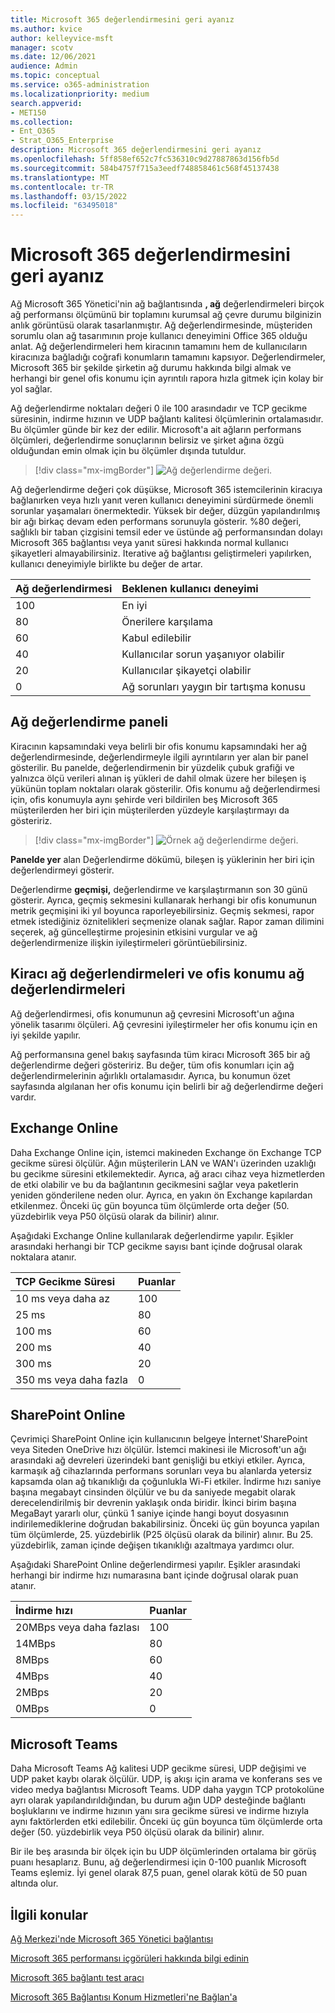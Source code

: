 ```yaml
---
title: Microsoft 365 değerlendirmesini geri ayanız
ms.author: kvice
author: kelleyvice-msft
manager: scotv
ms.date: 12/06/2021
audience: Admin
ms.topic: conceptual
ms.service: o365-administration
ms.localizationpriority: medium
search.appverid:
- MET150
ms.collection:
- Ent_O365
- Strat_O365_Enterprise
description: Microsoft 365 değerlendirmesini geri ayanız
ms.openlocfilehash: 5ff858ef652c7fc536310c9d27887863d156fb5d
ms.sourcegitcommit: 584b4757f715a3eedf748858461c568f45137438
ms.translationtype: MT
ms.contentlocale: tr-TR
ms.lasthandoff: 03/15/2022
ms.locfileid: "63495018"
---
```

# <a name="microsoft-365-network-assessment"></a>Microsoft 365 değerlendirmesini geri ayanız

Ağ Microsoft 365 Yönetici'nin ağ bağlantısında **, ağ** değerlendirmeleri birçok ağ performansı ölçümünü bir toplamını kurumsal ağ çevre durumu bilginizin anlık görüntüsü olarak tasarlanmıştır. Ağ değerlendirmesinde, müşteriden sorumlu olan ağ tasarımının proje kullanıcı deneyimini Office 365 olduğu anlat. Ağ değerlendirmeleri hem kiracının tamamını hem de kullanıcıların kiracınıza bağladığı coğrafi konumların tamamını kapsıyor. Değerlendirmeler, Microsoft 365 bir şekilde şirketin ağ durumu hakkında bilgi almak ve herhangi bir genel ofis konumu için ayrıntılı rapora hızla gitmek için kolay bir yol sağlar.

Ağ değerlendirme noktaları değeri 0 ile 100 arasındadır ve TCP gecikme süresinin, indirme hızının ve UDP bağlantı kalitesi ölçümlerinin ortalamasıdır. Bu ölçümler günde bir kez der edilir. Microsoft'a ait ağların performans ölçümleri, değerlendirme sonuçlarının belirsiz ve şirket ağına özgü olduğundan emin olmak için bu ölçümler dışında tutuldur.

> [!div class="mx-imgBorder"]
> ![Ağ değerlendirme değeri.](../media/m365-mac-perf/m365-mac-perf-overview-score-top.png)

Ağ değerlendirme değeri çok düşükse, Microsoft 365 istemcilerinin kiracıya bağlanırken veya hızlı yanıt veren kullanıcı deneyimini sürdürmede önemli sorunlar yaşamaları önermektedir. Yüksek bir değer, düzgün yapılandırılmış bir ağı birkaç devam eden performans sorunuyla gösterir. %80 değeri, sağlıklı bir taban çizgisini temsil eder ve üstünde ağ performansından dolayı Microsoft 365 bağlantısı veya yanıt süresi hakkında normal kullanıcı şikayetleri almayabilirsiniz. Iterative ağ bağlantısı geliştirmeleri yapılırken, kullanıcı deneyimiyle birlikte bu değer de artar.

| Ağ değerlendirmesi | Beklenen kullanıcı deneyimi |
| :----------------- | :----------------------- |
| 100                | En iyi                     |
| 80                 | Önerilere karşılama    |
| 60                 | Kabul edilebilir               |
| 40                 | Kullanıcılar sorun yaşanıyor olabilir |
| 20                 | Kullanıcılar şikayetçi olabilir       |
| 0                  | Ağ sorunları yaygın bir tartışma konusu |

## <a name="network-assessment-panel"></a>Ağ değerlendirme paneli

Kiracının kapsamındaki veya belirli bir ofis konumu kapsamındaki her ağ değerlendirmesinde, değerlendirmeyle ilgili ayrıntıların yer alan bir panel gösterilir. Bu panelde, değerlendirmenin bir yüzdelik çubuk grafiği ve yalnızca ölçü verileri alınan iş yükleri de dahil olmak üzere her bileşen iş yükünün toplam noktaları olarak gösterilir. Ofis konumu ağ değerlendirmesi için, ofis konumuyla aynı şehirde veri bildirilen beş Microsoft 365 müşterilerden her biri için müşterilerden yüzdeyle karşılaştırmayı da gösteririz.

> [!div class="mx-imgBorder"]
> ![Örnek ağ değerlendirme değeri.](../media/m365-mac-perf/m365-mac-perf-overview-score.png)

**Panelde yer** alan Değerlendirme dökümü, bileşen iş yüklerinin her biri için değerlendirmeyi gösterir.

Değerlendirme **geçmişi,** değerlendirme ve karşılaştırmanın son 30 günü gösterir. Ayrıca, geçmiş sekmesini kullanarak herhangi bir ofis konumunun metrik geçmişini iki yıl boyunca raporleyebilirsiniz. Geçmiş sekmesi, rapor etmek istediğiniz öznitelikleri seçmenize olanak sağlar. Rapor zaman dilimini seçerek, ağ güncelleştirme projesinin etkisini vurgular ve ağ değerlendirmenize ilişkin iyileştirmeleri görüntüebilirsiniz.

## <a name="tenant-network-assessments-and-office-location-network-assessments"></a>Kiracı ağ değerlendirmeleri ve ofis konumu ağ değerlendirmeleri

Ağ değerlendirmesi, ofis konumunun ağ çevresini Microsoft'un ağına yönelik tasarımı ölçüleri. Ağ çevresini iyileştirmeler her ofis konumu için en iyi şekilde yapılır.

Ağ performansına genel bakış sayfasında tüm kiracı Microsoft 365 bir ağ değerlendirme değeri gösteririz. Bu değer, tüm ofis konumları için ağ değerlendirmelerinin ağırlıklı ortalamasıdır. Ayrıca, bu konumun özet sayfasında algılanan her ofis konumu için belirli bir ağ değerlendirme değeri vardır.

## <a name="exchange-online"></a>Exchange Online

Daha Exchange Online için, istemci makineden Exchange ön Exchange TCP gecikme süresi ölçülür. Ağın müşterilerin LAN ve WAN'ı üzerinden uzaklığı bu gecikme süresini etkilemektedir. Ayrıca, ağ aracı cihaz veya hizmetlerden de etki olabilir ve bu da bağlantının gecikmesini sağlar veya paketlerin yeniden gönderilene neden olur. Ayrıca, en yakın ön Exchange kapılardan etkilenmez. Önceki üç gün boyunca tüm ölçümlerde orta değer (50. yüzdebirlik veya P50 ölçüsü olarak da bilinir) alınır.

Aşağıdaki Exchange Online kullanılarak değerlendirme yapılır. Eşikler arasındaki herhangi bir TCP gecikme sayısı bant içinde doğrusal olarak noktalara atanır.

| TCP Gecikme Süresi   | Puanlar |
| :------------ | :----- |
| 10 ms veya daha az  | 100    |
| 25 ms          | 80     |
| 100 ms         | 60     |
| 200 ms         | 40     |
| 300 ms         | 20     |
| 350 ms veya daha fazla | 0      |

## <a name="sharepoint-online"></a>SharePoint Online

Çevrimiçi SharePoint Online için kullanıcının belgeye İnternet'SharePoint veya Siteden OneDrive hızı ölçülür. İstemci makinesi ile Microsoft'un ağı arasındaki ağ devreleri üzerindeki bant genişliği bu etkiyi etkiler. Ayrıca, karmaşık ağ cihazlarında performans sorunları veya bu alanlarda yetersiz kapsamda olan ağ tıkanıklığı da çoğunlukla Wi-Fi etkiler. İndirme hızı saniye başına megabayt cinsinden ölçülür ve bu da saniyede megabit olarak derecelendirilmiş bir devrenin yaklaşık onda biridir. İkinci birim başına MegaBayt yararlı olur, çünkü 1 saniye içinde hangi boyut dosyasının indirilemediklerine doğrudan bakabilirsiniz. Önceki üç gün boyunca yapılan tüm ölçümlerde, 25. yüzdebirlik (P25 ölçüsü olarak da bilinir) alınır. Bu 25. yüzdebirlik, zaman içinde değişen tıkanıklığı azaltmaya yardımcı olur.

Aşağıdaki SharePoint Online değerlendirmesi yapılır. Eşikler arasındaki herhangi bir indirme hızı numarasına bant içinde doğrusal olarak puan atanır.

| İndirme hızı | Puanlar |
| :------------- | :----- |
| 20MBps veya daha fazlası | 100    |
| 14MBps         | 80     |
| 8MBps          | 60     |
| 4MBps          | 40     |
| 2MBps          | 20     |
| 0MBps          | 0      |

## <a name="microsoft-teams"></a>Microsoft Teams

Daha Microsoft Teams Ağ kalitesi UDP gecikme süresi, UDP değişimi ve UDP paket kaybı olarak ölçülür. UDP, iş akışı için arama ve konferans ses ve video medya bağlantısı Microsoft Teams. UDP daha yaygın TCP protokolüne ayrı olarak yapılandırıldığından, bu durum ağın UDP desteğinde bağlantı boşluklarını ve indirme hızının yanı sıra gecikme süresi ve indirme hızıyla aynı faktörlerden etki edilebilir. Önceki üç gün boyunca tüm ölçümlerde orta değer (50. yüzdebirlik veya P50 ölçüsü olarak da bilinir) alınır. 

Bir ile beş arasında bir ölçek için bu UDP ölçümlerinden ortalama bir görüş puanı hesaplarız. Bunu, ağ değerlendirmesi için 0-100 puanlık Microsoft Teams eşlemiz.  İyi genel olarak 87,5 puan, genel olarak kötü de 50 puan altında olur.

## <a name="related-topics"></a>İlgili konular

[Ağ Merkezi'nde Microsoft 365 Yönetici bağlantısı](office-365-network-mac-perf-overview.md)

[Microsoft 365 performansı içgörüleri hakkında bilgi edinin](office-365-network-mac-perf-insights.md)

[Microsoft 365 bağlantı test aracı](office-365-network-mac-perf-onboarding-tool.md)

[Microsoft 365 Bağlantısı Konum Hizmetleri'ne Bağlan'a](office-365-network-mac-location-services.md)
